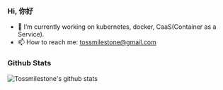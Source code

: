 ### Hi, 你好

- 🔭 I’m currently working on kubernetes, docker, CaaS(Container as a Service).
- 📫 How to reach me: tossmilestone@gmail.com

### Github Stats

![Tossmilestone's github stats](https://github-readme-stats.vercel.app/api?username=tossmilestone&count_private=true)
